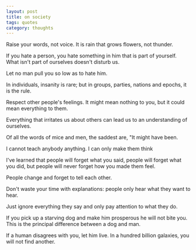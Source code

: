 ```yaml
---
layout: post
title: on society
tags: quotes
category: thoughts 
---
```



Raise your words, not voice. It is rain that grows flowers, not thunder.

If you hate a person, you hate something in him that is part of yourself. What isn't part of ourselves doesn't disturb us.
 
Let no man pull you so low as to hate him.

In individuals, insanity is rare; but in groups, parties, nations and epochs, it is the rule.


Respect other people's feelings. It might mean nothing to you, but it could mean everything to them.

Everything that irritates us about others can lead us to an understanding of ourselves.

Of all the words of mice and men, the saddest are, "It might have been.

I cannot teach anybody anything. I can only make them think

I've learned that people will forget what you said, people will forget what you did, but people will never forget how you made them feel.


People change and forget to tell each other.

Don't waste your time with explanations: people only hear what they want to hear.

Just ignore everything they say and only pay attention to what they do.

If you pick up a starving dog and make him prosperous he will not bite you. This is the principal difference between a dog and man.


If a human disagrees with you, let him live. In a hundred billion galaxies, you will not find another.
